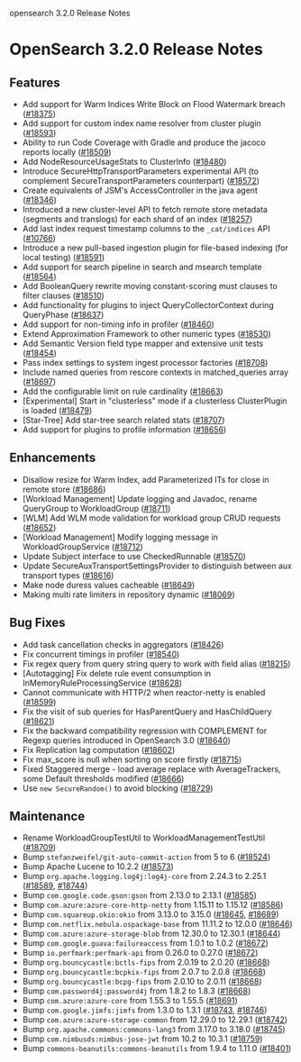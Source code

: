 opensearch 3.2.0 Release Notes

# OpenSearch 3.2.0 Release Notes

## Features
* Add support for Warm Indices Write Block on Flood Watermark breach ([#18375](https://github.com/RileyJergerAmazon/OpenSearch/pull/18375))
* Add support for custom index name resolver from cluster plugin ([#18593](https://github.com/RileyJergerAmazon/OpenSearch/pull/18593))
* Ability to run Code Coverage with Gradle and produce the jacoco reports locally ([#18509](https://github.com/RileyJergerAmazon/OpenSearch/pull/18509))
* Add NodeResourceUsageStats to ClusterInfo ([#18480](https://github.com/RileyJergerAmazon/OpenSearch/pull/18480))
* Introduce SecureHttpTransportParameters experimental API (to complement SecureTransportParameters counterpart) ([#18572](https://github.com/RileyJergerAmazon/OpenSearch/pull/18572))
* Create equivalents of JSM's AccessController in the java agent ([#18346](https://github.com/RileyJergerAmazon/OpenSearch/pull/18346))
* Introduced a new cluster-level API to fetch remote store metadata (segments and translogs) for each shard of an index ([#18257](https://github.com/RileyJergerAmazon/OpenSearch/pull/18257))
* Add last index request timestamp columns to the `_cat/indices` API ([#10766](https://github.com/RileyJergerAmazon/OpenSearch/pull/10766))
* Introduce a new pull-based ingestion plugin for file-based indexing (for local testing) ([#18591](https://github.com/RileyJergerAmazon/OpenSearch/pull/18591))
* Add support for search pipeline in search and msearch template ([#18564](https://github.com/RileyJergerAmazon/OpenSearch/pull/18564))
* Add BooleanQuery rewrite moving constant-scoring must clauses to filter clauses ([#18510](https://github.com/RileyJergerAmazon/OpenSearch/pull/18510))
* Add functionality for plugins to inject QueryCollectorContext during QueryPhase ([#18637](https://github.com/RileyJergerAmazon/OpenSearch/pull/18637))
* Add support for non-timing info in profiler ([#18460](https://github.com/RileyJergerAmazon/OpenSearch/pull/18460))
* Extend Approximation Framework to other numeric types ([#18530](https://github.com/RileyJergerAmazon/OpenSearch/pull/18530))
* Add Semantic Version field type mapper and extensive unit tests ([#18454](https://github.com/RileyJergerAmazon/OpenSearch/pull/18454))
* Pass index settings to system ingest processor factories ([#18708](https://github.com/RileyJergerAmazon/OpenSearch/pull/18708))
* Include named queries from rescore contexts in matched_queries array ([#18697](https://github.com/RileyJergerAmazon/OpenSearch/pull/18697))
* Add the configurable limit on rule cardinality ([#18663](https://github.com/RileyJergerAmazon/OpenSearch/pull/18663))
* [Experimental] Start in "clusterless" mode if a clusterless ClusterPlugin is loaded ([#18479](https://github.com/RileyJergerAmazon/OpenSearch/pull/18479))
* [Star-Tree] Add star-tree search related stats ([#18707](https://github.com/RileyJergerAmazon/OpenSearch/pull/18707))
* Add support for plugins to profile information ([#18656](https://github.com/RileyJergerAmazon/OpenSearch/pull/18656))

## Enhancements
* Disallow resize for Warm Index, add Parameterized ITs for close in remote store ([#18686](https://github.com/RileyJergerAmazon/OpenSearch/pull/18686))
* [Workload Management] Update logging and Javadoc, rename QueryGroup to WorkloadGroup ([#18711](https://github.com/RileyJergerAmazon/OpenSearch/pull/18711))
* [WLM] Add WLM mode validation for workload group CRUD requests ([#18652](https://github.com/RileyJergerAmazon/OpenSearch/pull/18652))
* [Workload Management] Modify logging message in WorkloadGroupService ([#18712](https://github.com/RileyJergerAmazon/OpenSearch/pull/18712))
* Update Subject interface to use CheckedRunnable ([#18570](https://github.com/RileyJergerAmazon/OpenSearch/pull/18570))
* Update SecureAuxTransportSettingsProvider to distinguish between aux transport types ([#18616](https://github.com/RileyJergerAmazon/OpenSearch/pull/18616))
* Make node duress values cacheable ([#18649](https://github.com/RileyJergerAmazon/OpenSearch/pull/18649))
* Making multi rate limiters in repository dynamic ([#18069](https://github.com/RileyJergerAmazon/OpenSearch/pull/18069))

## Bug Fixes
* Add task cancellation checks in aggregators ([#18426](https://github.com/RileyJergerAmazon/OpenSearch/pull/18426))
* Fix concurrent timings in profiler ([#18540](https://github.com/RileyJergerAmazon/OpenSearch/pull/18540))
* Fix regex query from query string query to work with field alias ([#18215](https://github.com/RileyJergerAmazon/OpenSearch/pull/18215))
* [Autotagging] Fix delete rule event consumption in InMemoryRuleProcessingService ([#18628](https://github.com/RileyJergerAmazon/OpenSearch/pull/18628))
* Cannot communicate with HTTP/2 when reactor-netty is enabled ([#18599](https://github.com/RileyJergerAmazon/OpenSearch/pull/18599))
* Fix the visit of sub queries for HasParentQuery and HasChildQuery ([#18621](https://github.com/RileyJergerAmazon/OpenSearch/pull/18621))
* Fix the backward compatibility regression with COMPLEMENT for Regexp queries introduced in OpenSearch 3.0 ([#18640](https://github.com/RileyJergerAmazon/OpenSearch/pull/18640))
* Fix Replication lag computation ([#18602](https://github.com/RileyJergerAmazon/OpenSearch/pull/18602))
* Fix max_score is null when sorting on score firstly ([#18715](https://github.com/RileyJergerAmazon/OpenSearch/pull/18715))
* Fixed Staggered merge - load average replace with AverageTrackers, some Default thresholds modified ([#18666](https://github.com/RileyJergerAmazon/OpenSearch/pull/18666))
* Use `new SecureRandom()` to avoid blocking ([#18729](https://github.com/RileyJergerAmazon/OpenSearch/pull/18729))

## Maintenance
* Rename WorkloadGroupTestUtil to WorkloadManagementTestUtil ([#18709](https://github.com/RileyJergerAmazon/OpenSearch/pull/18709))
* Bump `stefanzweifel/git-auto-commit-action` from 5 to 6 ([#18524](https://github.com/RileyJergerAmazon/OpenSearch/pull/18524))
* Bump Apache Lucene to 10.2.2 ([#18573](https://github.com/RileyJergerAmazon/OpenSearch/pull/18573))
* Bump `org.apache.logging.log4j:log4j-core` from 2.24.3 to 2.25.1 ([#18589](https://github.com/RileyJergerAmazon/OpenSearch/pull/18589), [#18744](https://github.com/RileyJergerAmazon/OpenSearch/pull/18744))
* Bump `com.google.code.gson:gson` from 2.13.0 to 2.13.1 ([#18585](https://github.com/RileyJergerAmazon/OpenSearch/pull/18585))
* Bump `com.azure:azure-core-http-netty` from 1.15.11 to 1.15.12 ([#18586](https://github.com/RileyJergerAmazon/OpenSearch/pull/18586))
* Bump `com.squareup.okio:okio` from 3.13.0 to 3.15.0 ([#18645](https://github.com/RileyJergerAmazon/OpenSearch/pull/18645), [#18689](https://github.com/RileyJergerAmazon/OpenSearch/pull/18689))
* Bump `com.netflix.nebula.ospackage-base` from 11.11.2 to 12.0.0 ([#18646](https://github.com/RileyJergerAmazon/OpenSearch/pull/18646))
* Bump `com.azure:azure-storage-blob` from 12.30.0 to 12.30.1 ([#18644](https://github.com/RileyJergerAmazon/OpenSearch/pull/18644))
* Bump `com.google.guava:failureaccess` from 1.0.1 to 1.0.2 ([#18672](https://github.com/RileyJergerAmazon/OpenSearch/pull/18672))
* Bump `io.perfmark:perfmark-api` from 0.26.0 to 0.27.0 ([#18672](https://github.com/RileyJergerAmazon/OpenSearch/pull/18672))
* Bump `org.bouncycastle:bctls-fips` from 2.0.19 to 2.0.20 ([#18668](https://github.com/RileyJergerAmazon/OpenSearch/pull/18668))
* Bump `org.bouncycastle:bcpkix-fips` from 2.0.7 to 2.0.8 ([#18668](https://github.com/RileyJergerAmazon/OpenSearch/pull/18668))
* Bump `org.bouncycastle:bcpg-fips` from 2.0.10 to 2.0.11 ([#18668](https://github.com/RileyJergerAmazon/OpenSearch/pull/18668))
* Bump `com.password4j:password4j` from 1.8.2 to 1.8.3 ([#18668](https://github.com/RileyJergerAmazon/OpenSearch/pull/18668))
* Bump `com.azure:azure-core` from 1.55.3 to 1.55.5 ([#18691](https://github.com/RileyJergerAmazon/OpenSearch/pull/18691))
* Bump `com.google.jimfs:jimfs` from 1.3.0 to 1.3.1 ([#18743](https://github.com/RileyJergerAmazon/OpenSearch/pull/18743), [#18746](https://github.com/RileyJergerAmazon/OpenSearch/pull/18746))
* Bump `com.azure:azure-storage-common` from 12.29.0 to 12.29.1 ([#18742](https://github.com/RileyJergerAmazon/OpenSearch/pull/18742))
* Bump `org.apache.commons:commons-lang3` from 3.17.0 to 3.18.0 ([#18745](https://github.com/RileyJergerAmazon/OpenSearch/pull/18745))
* Bump `com.nimbusds:nimbus-jose-jwt` from 10.2 to 10.3.1 ([#18759](https://github.com/RileyJergerAmazon/OpenSearch/pull/18759))
* Bump `commons-beanutils:commons-beanutils` from 1.9.4 to 1.11.0 ([#18401](https://github.com/RileyJergerAmazon/OpenSearch/pull/18401))